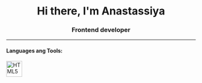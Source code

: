 <h1 align="center">Hi there, I'm <span color="green">Anastassiya</span></h1>
<h3 align="center">Frontend developer</h3>
<hr>
<h4>Languages ang Tools:</h4>
<img src="https://www.svgrepo.com/show/452228/html-5.svg" alt="HTML5" height="42">

<!--
**Anastassiya-Rybak/Anastassiya-Rybak** is a ✨ _special_ ✨ repository because its `README.md` (this file) appears on your GitHub profile.

Here are some ideas to get you started:

- 🔭 I’m currently working on ...
- 🌱 I’m currently learning ...
- 👯 I’m looking to collaborate on ...
- 🤔 I’m looking for help with ...
- 💬 Ask me about ...
- 📫 How to reach me: ...
- 😄 Pronouns: ...
- ⚡ Fun fact: ...
-->
